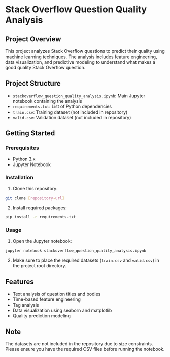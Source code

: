 # Stack Overflow Question Quality Analysis

## Project Overview
This project analyzes Stack Overflow questions to predict their quality using machine learning techniques. The analysis includes feature engineering, data visualization, and predictive modeling to understand what makes a good quality Stack Overflow question.

## Project Structure
- `stackoverflow_question_quality_analysis.ipynb`: Main Jupyter notebook containing the analysis
- `requirements.txt`: List of Python dependencies
- `train.csv`: Training dataset (not included in repository)
- `valid.csv`: Validation dataset (not included in repository)

## Getting Started

### Prerequisites
- Python 3.x
- Jupyter Notebook

### Installation
1. Clone this repository:
```bash
git clone [repository-url]
```

2. Install required packages:
```bash
pip install -r requirements.txt
```

### Usage
1. Open the Jupyter notebook:
```bash
jupyter notebook stackoverflow_question_quality_analysis.ipynb
```

2. Make sure to place the required datasets (`train.csv` and `valid.csv`) in the project root directory.

## Features
- Text analysis of question titles and bodies
- Time-based feature engineering
- Tag analysis
- Data visualization using seaborn and matplotlib
- Quality prediction modeling

## Note
The datasets are not included in the repository due to size constraints. Please ensure you have the required CSV files before running the notebook.